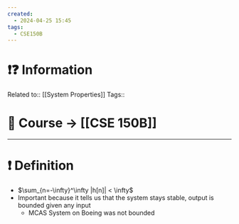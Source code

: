 ```yaml
---
created:
  - 2024-04-25 15:45
tags:
  - CSE150B
---
```


# ❗❓ Information
Related to:: [[System Properties]]
Tags:: 

# 🌌 Course -> [[CSE 150B]]
---

# ❗ Definition
- $\sum_{n=-\infty}^\infty |h[n]| < \infty$
- Important because it tells us that the system stays stable, output is bounded given any input
	- MCAS System on Boeing was not bounded